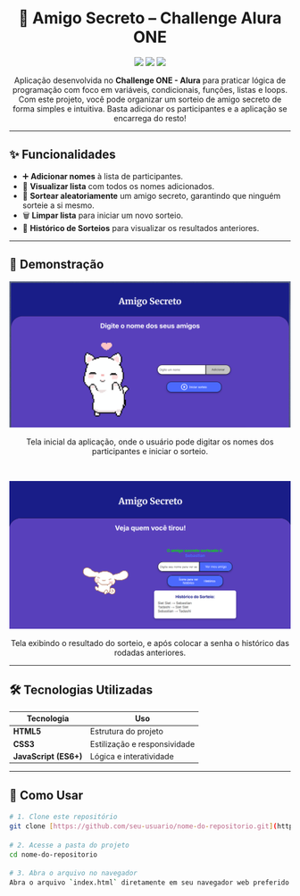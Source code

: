 <h1 align="center">🎁 Amigo Secreto – Challenge Alura ONE</h1>

<p align="center">
  <img src="https://img.shields.io/badge/status-finalizado-green?style=for-the-badge">
  <img src="https://img.shields.io/badge/feito%20com-JavaScript-blue?style=for-the-badge">
  <img src="https://img.shields.io/badge/license-MIT-green?style=for-the-badge">
</p>

<p align="center">
Aplicação desenvolvida no <b>Challenge ONE - Alura</b> para praticar lógica de programação com foco em variáveis, condicionais, funções, listas e loops. Com este projeto, você pode organizar um sorteio de amigo secreto de forma simples e intuitiva. Basta adicionar os participantes e a aplicação se encarrega do resto!
</p>

---

## ✨ Funcionalidades

- ➕ **Adicionar nomes** à lista de participantes.  
- 📜 **Visualizar lista** com todos os nomes adicionados.  
- 🎲 **Sortear aleatoriamente** um amigo secreto, garantindo que ninguém sorteie a si mesmo.  
- 🗑️ **Limpar lista** para iniciar um novo sorteio.  
- 🔄 **Histórico de Sorteios** para visualizar os resultados anteriores.

---
## 📸 Demonstração

<p align="center">
  <img src="https://github.com/SietSiet/Amigo-Secreto---Alura/raw/07fbe4216ce2ac9903849029ef5eacf0bd59eae1/assets/Tela%20inicial.png" alt="Tela Inicial do Amigo Secreto">
</p>

<p align="center">
  Tela inicial da aplicação, onde o usuário pode digitar os nomes dos participantes e iniciar o sorteio.
</p>

<br>

<p align="center">
  <img src="https://github.com/SietSiet/Amigo-Secreto---Alura/raw/07fbe4216ce2ac9903849029ef5eacf0bd59eae1/assets/Tela%20de%20resultado.png" alt="Resultado do Sorteio e Histórico">
</p>

<p align="center">
  Tela exibindo o resultado do sorteio, e após colocar a senha o histórico das rodadas anteriores.
</p>

---
## 🛠️ Tecnologias Utilizadas

<div align="center">

| Tecnologia | Uso |
|------------|-----|
| **HTML5** | Estrutura do projeto |
| **CSS3** | Estilização e responsividade |
| **JavaScript (ES6+)** | Lógica e interatividade |

</div>

---

## 🚀 Como Usar

```bash
# 1. Clone este repositório
git clone [https://github.com/seu-usuario/nome-do-repositorio.git](https://github.com/seu-usuario/nome-do-repositorio.git)

# 2. Acesse a pasta do projeto
cd nome-do-repositorio

# 3. Abra o arquivo no navegador
Abra o arquivo `index.html` diretamente em seu navegador web preferido para começar a usar a aplicação.
